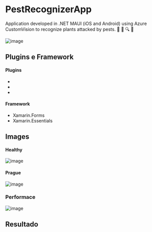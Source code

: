 # PestRecognizerApp

Application developed in .NET MAUI (iOS and Android) using Azure CustomVision to recognize plants attacked by pests. 🌱 🐛 🔍 📱

![image](https://user-images.githubusercontent.com/52722526/160287168-eed0cd3b-4da4-413b-a1d7-4d6361108fcd.png)

## Plugins e Framework
#### Plugins
- 
- 
- 

#### Framework
- Xamarin.Forms
- Xamarin.Essentials

## Images
#### Healthy
![image](https://user-images.githubusercontent.com/52722526/160287190-db6a0352-a180-4e59-aa9e-395d7254e676.png)

#### Prague
![image](https://user-images.githubusercontent.com/52722526/160287199-c1d55d69-1870-4575-bd1a-e9acf7afcac3.png)

### Performace
![image](https://user-images.githubusercontent.com/52722526/160289685-31dd8857-9365-44da-b1db-d0f35485187b.png)

## Resultado

